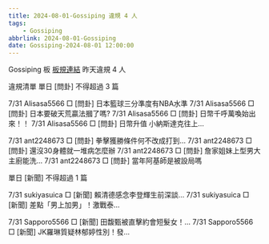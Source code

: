 ```yaml
---
title: 2024-08-01-Gossiping 違規 4 人
tags:
    - Gossiping
abbrlink: 2024-08-01-Gossiping
date: Gossiping-2024-08-01 12:00:00
---
```

Gossiping 板 [板規連結](https://www.ptt.cc/bbs/Gossiping/M.1637425085.A.07D.html)
昨天違規 4 人
<!-- more -->

違規清單
單日 [問卦] 不得超過 3 篇

7/31 Alisasa5566 □ [問卦] 日本籃球三分準度有NBA水準
7/31 Alisasa5566 □ [問卦] 日本要破天荒贏法摑了嗎?
7/31 Alisasa5566 □ [問卦] 日幣千呼萬喚始出來！！
7/31 Alisasa5566 □ [問卦] 日幣升值 小納斯達克往上…

7/31 ant2248673 □ [問卦] 拳擊獲勝條件何不改成打到…
7/31 ant2248673 □ [問卦] 還沒30身體就一堆病怎麼辦
7/31 ant2248673 □ [問卦] 詹家姐妹上型男大主廚能洗…
7/31 ant2248673 □ [問卦] 當年阿基師是被設局嗎

單日 [新聞] 不得超過 1 篇

7/31 sukiyasuica □ [新聞] 賴清德感念李登輝生前深談…
7/31 sukiyasuica □ [新聞] 差點「男上加男」！激戰泰…

7/31 Sapporo5566 □ [新聞] 田馥甄被直擊約會短髮女！…
7/31 Sapporo5566 □ [新聞] JK羅琳質疑林郁婷性別！發…